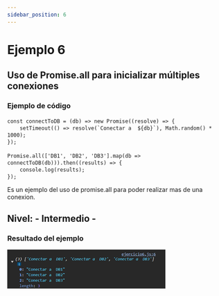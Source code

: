```yaml
---
sidebar_position: 6
---
```


# Ejemplo 6

## Uso de Promise.all para inicializar múltiples conexiones

### Ejemplo de código

```
const connectToDB = (db) => new Promise((resolve) => {
    setTimeout(() => resolve(`Conectar a  ${db}`), Math.random() * 1000);
});

Promise.all(['DB1', 'DB2', 'DB3'].map(db => connectToDB(db))).then((results) => {
    console.log(results);
});
```

Es un ejemplo del uso de promise.all para poder realizar mas de una conexion.

## Nivel: - Intermedio -

### Resultado del ejemplo

![Texto alternativo](img/ej6.png)